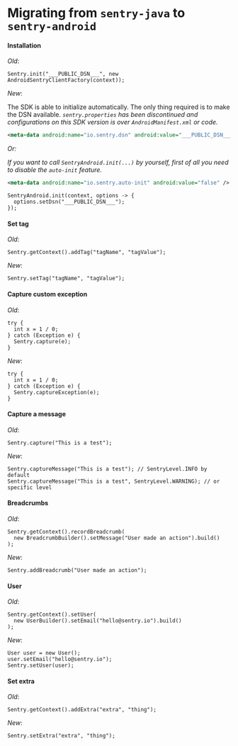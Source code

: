 # Migrating from `sentry-java` to `sentry-android`

#### Installation

_Old_:

```
Sentry.init("___PUBLIC_DSN___", new AndroidSentryClientFactory(context));
```

_New_:

The SDK is able to initialize automatically. The only thing required is to make the DSN available.
*`sentry.properties` has been discontinued and configurations on this SDK version is over `AndroidManifest.xml` or code.*

```xml
<meta-data android:name="io.sentry.dsn" android:value="___PUBLIC_DSN___" />
```
_Or:_

*If you want to call `SentryAndroid.init(...)` by yourself, first of all you need to disable the `auto-init` feature.*

```xml
<meta-data android:name="io.sentry.auto-init" android:value="false" />
```

```
SentryAndroid.init(context, options -> {
  options.setDsn("___PUBLIC_DSN___");    
});
```

#### Set tag

_Old_:

```
Sentry.getContext().addTag("tagName", "tagValue");
```

_New_:

```
Sentry.setTag("tagName", "tagValue");
```

#### Capture custom exception

_Old_:

```
try {
  int x = 1 / 0;
} catch (Exception e) {
  Sentry.capture(e);
}
```

_New_:

```
try {
  int x = 1 / 0;
} catch (Exception e) {
  Sentry.captureException(e);
}
```

#### Capture a message

_Old_:

```
Sentry.capture("This is a test");
```

_New_:

```
Sentry.captureMessage("This is a test"); // SentryLevel.INFO by default
Sentry.captureMessage("This is a test", SentryLevel.WARNING); // or specific level
```

#### Breadcrumbs

_Old_:

```
Sentry.getContext().recordBreadcrumb(
  new BreadcrumbBuilder().setMessage("User made an action").build()
);
```

_New_:

```
Sentry.addBreadcrumb("User made an action");
```

#### User

_Old_:

```
Sentry.getContext().setUser(
  new UserBuilder().setEmail("hello@sentry.io").build()
);
```

_New_:

```
User user = new User();
user.setEmail("hello@sentry.io");
Sentry.setUser(user);
```

#### Set extra

_Old_:

```
Sentry.getContext().addExtra("extra", "thing");
```

_New_:

```
Sentry.setExtra("extra", "thing");
```

